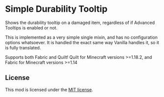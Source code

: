 # Simple Durability Tooltip

Shows the durability tooltip on a damaged item, regardless of if Advanced Tooltips is enabled or not.

This is implemented as a very simple single mixin, and has no configuration options whatsoever. It is handled the exact same way Vanilla handles it, so it is fully translated.

Supports both Fabric and Quilt!
Quilt for Minecraft versions >=1.18.2, and Fabric for Minecraft versions >=1.14

## License

This mod is licensed under the [MIT license](./LICENSE.md).
